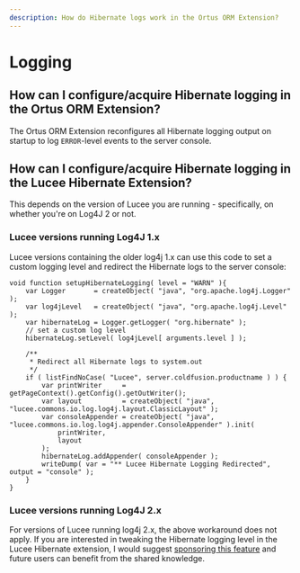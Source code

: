 ```yaml
---
description: How do Hibernate logs work in the Ortus ORM Extension?
---
```


# Logging

## How can I configure/acquire Hibernate logging in the Ortus ORM Extension?

The Ortus ORM Extension reconfigures all Hibernate logging output on startup to log `ERROR`-level events to the server console.

## How can I configure/acquire Hibernate logging in the Lucee Hibernate Extension?

This depends on the version of Lucee you are running - specifically, on whether you're on Log4J 2 or not.

### Lucee versions running Log4J 1.x

Lucee versions containing the older log4j 1.x can use this code to set a custom logging level and redirect the Hibernate logs to the server console:

```
void function setupHibernateLogging( level = "WARN" ){
	var Logger       = createObject( "java", "org.apache.log4j.Logger" );
	var log4jLevel   = createObject( "java", "org.apache.log4j.Level" );
	var hibernateLog = Logger.getLogger( "org.hibernate" );
	// set a custom log level
	hibernateLog.setLevel( log4jLevel[ arguments.level ] );

	/**
	 * Redirect all Hibernate logs to system.out
	 */
	if ( listFindNoCase( "Lucee", server.coldfusion.productname ) ) {
		var printWriter     = getPageContext().getConfig().getOutWriter();
		var layout          = createObject( "java", "lucee.commons.io.log.log4j.layout.ClassicLayout" );
		var consoleAppender = createObject( "java", "lucee.commons.io.log.log4j.appender.ConsoleAppender" ).init(
			printWriter,
			layout
		);
		hibernateLog.addAppender( consoleAppender );
		writeDump( var = "** Lucee Hibernate Logging Redirected", output = "console" );
	}
}
```

### Lucee versions running Log4J 2.x

For versions of Lucee running log4j 2.x, the above workaround does not apply. If you are interested in tweaking the Hibernate logging level in the Lucee Hibernate extension, I would suggest [sponsoring this feature](https://www.ortussolutions.com/products/orm-extension#support) and future users can benefit from the shared knowledge.
